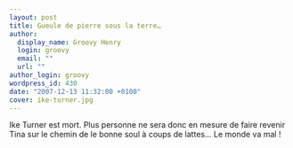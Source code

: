 ```yaml
---
layout: post
title: Gueule de pierre sous la terre…
author:
  display_name: Groovy Henry
  login: groovy
  email: ""
  url: ""
author_login: groovy
wordpress_id: 430
date: "2007-12-13 11:32:00 +0100"
cover: ike-turner.jpg
---
```


Ike Turner est mort. Plus personne ne sera donc en mesure de faire revenir Tina
sur le chemin de le bonne soul à coups de lattes… Le monde va mal !
